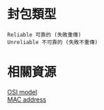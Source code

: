# 封包類型
```
Reliable 可靠的 (失敗重傳)
Unreliable 不可靠的 (失敗不重傳)
```

# 相關資源
[OSI model](https://en.wikipedia.org/wiki/OSI_model)\
[MAC address](https://en.wikipedia.org/wiki/MAC_address)
